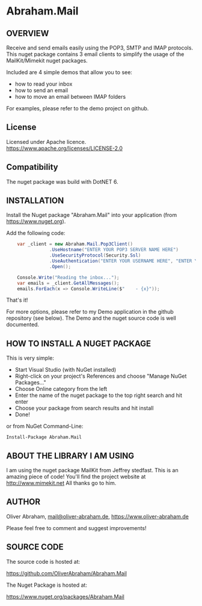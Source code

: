 # Abraham.Mail

## OVERVIEW

Receive and send emails easily using the POP3, SMTP and IMAP protocols.
This nuget package contains 3 email clients to simplify the usage of the 
MailKit/Mimekit nuget packages.

Included are 4 simple demos that allow you to see:
- how to read your inbox
- how to send an email
- how to move an email between IMAP folders

For examples, please refer to the demo project on github.


## License

Licensed under Apache licence.
https://www.apache.org/licenses/LICENSE-2.0


## Compatibility

The nuget package was build with DotNET 6.



## INSTALLATION

Install the Nuget package "Abraham.Mail" into your application (from https://www.nuget.org).

Add the following code:
```C#
    var _client = new Abraham.Mail.Pop3Client()
				.UseHostname("ENTER YOUR POP3 SERVER NAME HERE")
				.UseSecurityProtocol(Security.Ssl)
				.UseAuthentication("ENTER YOUR USERNAME HERE", "ENTER YOUR PASSWORD HERE")
				.Open();

	Console.Write("Reading the inbox...");
	var emails = _client.GetAllMessages();
	emails.ForEach(x => Console.WriteLine($"    - {x}"));
```


That's it!

For more options, please refer to my Demo application in the github repository (see below).
The Demo and the nuget source code is well documented.



## HOW TO INSTALL A NUGET PACKAGE
This is very simple:
- Start Visual Studio (with NuGet installed) 
- Right-click on your project's References and choose "Manage NuGet Packages..."
- Choose Online category from the left
- Enter the name of the nuget package to the top right search and hit enter
- Choose your package from search results and hit install
- Done!


or from NuGet Command-Line:

    Install-Package Abraham.Mail


## ABOUT THE LIBRARY I AM USING

I am using the nuget package MailKit from Jeffrey stedfast.
This is an amazing piece of code!
You'll find the project website at http://www.mimekit.net
All thanks go to him.


## AUTHOR

Oliver Abraham, mail@oliver-abraham.de, https://www.oliver-abraham.de

Please feel free to comment and suggest improvements!



## SOURCE CODE

The source code is hosted at:

https://github.com/OliverAbraham/Abraham.Mail

The Nuget Package is hosted at: 

https://www.nuget.org/packages/Abraham.Mail
